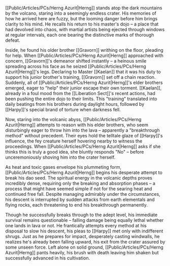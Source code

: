 [[Public/Articles/PCs/Herng Azurit|Herng]] stands atop the dark mountains by the volcano, staring into a seemingly endless crater. His memories of how he arrived here are fuzzy, but the looming danger before him brings clarity to his mind. He recalls his return to his master's dojo – a place that had devolved into chaos, with martial artists being ejected through windows at regular intervals, each one bearing the distinctive marks of thorough defeat.

Inside, he found his older brother [[Gravorn]] writhing on the floor, pleading for help. When [[Public/Articles/PCs/Herng Azurit|Herng]] approached with concern, [[Gravorn]]'s demeanor shifted instantly – a heinous smile spreading across his face as he seized [[Public/Articles/PCs/Herng Azurit|Herng]]'s legs. Declaring to Master [[Kaelan]] that it was his duty to support his junior brother's training, [[Gravorn]] set off a chain reaction. Suddenly, all of [[Public/Articles/PCs/Herng Azurit|Herng]]'s elder brothers emerged, eager to "help" their junior escape their own torment. [[Kaelan]], already in a foul mood from the [[Liberation Sect]]'s recent actions, had been pushing the entire dojo to their limits. This "training" translated into daily beatings from his brothers during daylight hours, followed by [[Harpy]]'s special brand of torture when darkness fell.

Now, staring into the volcanic abyss, [[Public/Articles/PCs/Herng Azurit|Herng]] attempts to reason with his elder brothers, who seem disturbingly eager to throw him into the lava – apparently a "breakthrough method" without precedent. Their eyes hold the telltale glaze of [[Harpy]]'s influence, the fey creature herself hovering nearby to witness the proceedings. When [[Public/Articles/PCs/Herng Azurit|Herng]] asks if she thinks this is truly a good idea, she bluntly responds "No" – before unceremoniously shoving him into the crater herself.

As heat and toxic gases envelope his plummeting form, [[Public/Articles/PCs/Herng Azurit|Herng]] begins his desperate attempt to break his dao seed. The spiritual energy in the volcanic depths proves incredibly dense, requiring only the breaking and absorption phases – a process that might have seemed simple if not for the searing heat and continued free fall. Despite managing admirably under the circumstances, his descent is interrupted by sudden attacks from earth elementals and flying rocks, each threatening to end his breakthrough permanently.

Though he successfully breaks through to the adept level, his immediate survival remains questionable – falling damage being equally lethal whether one lands in lava or not. He frantically attempts every method at his disposal to slow his descent, his pleas to [[Harpy]] met only with indifferent shrugs. Just as he prepares for impact, desperately casting windwalls, he realizes he's already been falling upward, his exit from the crater assured by some unseen force. Left alone on solid ground, [[Public/Articles/PCs/Herng Azurit|Herng]] pants heavily, his brush with death leaving him shaken but successfully advanced in his cultivation.